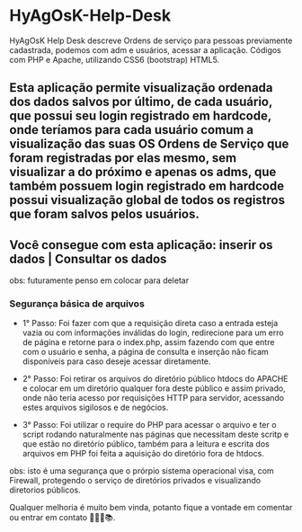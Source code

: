 # HyAgOsK-Help-Desk
HyAgOsK Help Desk descreve Ordens de serviço para pessoas previamente cadastrada, podemos com adm e usuários, acessar a aplicação. Códigos com PHP e Apache, utilizando CSS6 (bootstrap) HTML5.

## Esta aplicação permite visualização ordenada dos dados salvos por último, de cada usuário, que possui seu login registrado em hardcode, onde teríamos para cada usuário comum a visualização das suas OS Ordens de Serviço que foram registradas por elas mesmo, sem visualizar a do próximo e apenas os adms, que também possuem login registrado em hardcode possui visualização global de todos os registros que foram salvos pelos usuários.

## Você consegue com esta aplicação: inserir os dados | Consultar os dados 
obs: futuramente penso em colocar para deletar

### Segurança básica de arquivos

 - 1° Passo: Foi fazer com que a requisição direta caso a entrada esteja vazia ou com informações inválidas do login, redirecione para um erro de página e retorne para o index.php, assim fazendo com que entre com o usuário e senha, a página de consulta e inserção não ficam disponíveis para caso deseje acessar diretamente. 
 
 - 2° Passo: Foi retirar os arquivos do diretório público htdocs do APACHE e colocar em um diretório qualquer fora deste público e assim privado, onde não teria acesso por requisições HTTP para servidor, acessando estes arquivos sigilosos e de negócios.
 
 - 3° Passo: Foi utilizar o require do PHP para acessar o arquivo e ter o script rodando naturalmente nas páginas que necessitam deste scritp e que estão no diretório público, também para a leitura e escrita dos arquivos em PHP foi feita a aquisição do diretório fora de htdocs.
 
 obs: isto é uma segurança que o prórpio sistema operacional visa, com Firewall, protegendo o serviço de diretórios privados e visualizando diretorios públicos.
 
 Qualquer melhoria é muito bem vinda, potanto fique a vontade em comentar ou entrar em contato 📕📗📘📚.
